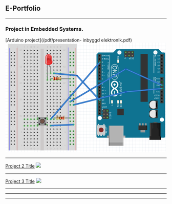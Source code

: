## E-Portfolio

---

### Project in Embedded Systems.  

[Arduino project](/pdf/presentation- inbyggd elektronik.pdf)
<img src ="images/bild.png?raw=true"/>

---
[Project 2 Title]()
<img src="images/dummy_thumbnail.jpg?raw=true"/>

---
[Project 3 Title](http://example.com/)
<img src="images/dummy_thumbnail.jpg?raw=true"/>

---

---




---
<!-- Remove above link if you don't want to attibute -->
